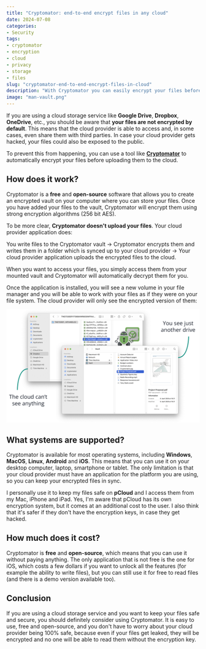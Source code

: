 ```yaml
---
title: "Cryptomator: end-to-end encrypt files in any cloud"
date: 2024-07-08
categories: 
- Security
tags: 
- cryptomator
- encryption
- cloud
- privacy
- storage
- files
slug: "cryptomator-end-to-end-encrypt-files-in-cloud"
description: "With Cryptomator you can easily encrypt your files before uploading them to the cloud. This way you can be sure that your data is safe and secure even if the cloud provider gets hacked."
image: "man-vault.png"
---
```


If you are using a cloud storage service like **Google Drive**, **Dropbox**, **OneDrive**, etc., you should be aware that **your files are not encrypted by default**. This means that the cloud provider is able to access and, in some cases, even share them with third parties. In case your cloud provider gets hacked, your files could also be exposed to the public.

To prevent this from happening, you can use a tool like [**Cryptomator**](https://cryptomator.org) to automatically encrypt your files before uploading them to the cloud.

## How does it work?

Cryptomator is a **free** and **open-source** software that allows you to create an encrypted vault on your computer where you can store your files. Once you have added your files to the vault, Cryptomator will encrypt them using strong encryption algorithms (256 bit AES).

To be more clear, **Cryptomator doesn't upload your files**. Your cloud provider application does:

You write files to the Cryptomator vault -> Cryptomator encrypts them and writes them in a folder which is synced up to your cloud provider -> Your cloud provider application uploads the encrypted files to the cloud.

When you want to access your files, you simply access them from your mounted vault and Cryptomator will automatically decrypt them for you.

Once the application is installed, you will see a new volume in your file manager and you will be able to work with your files as if they were on your file system. The cloud provider will only see the encrypted version of them:

![](split-screenshots.png)

## What systems are supported?

Cryptomator is available for most operating systems, including **Windows**, **MacOS**, **Linux**, **Android** and **iOS**. This means that you can use it on your desktop computer, laptop, smartphone or tablet. The only limitation is that your cloud provider must have an application for the platform you are using, so you can keep your encrypted files in sync.

I personally use it to keep my files safe on **pCloud** and I access them from my Mac, iPhone and iPad. Yes, I'm aware that pCloud has its own encryption system, but it comes at an additional cost to the user. I also think that it's safer if they don't have the encryption keys, in case they get hacked.

## How much does it cost?

Cryptomator is **free** and **open-source**, which means that you can use it without paying anything. The only application that is not free is the one for iOS, which costs a few dollars if you want to unlock all the features (for example the ability to write files), but you can still use it for free to read files (and there is a demo version available too).

## Conclusion

If you are using a cloud storage service and you want to keep your files safe and secure, you should definitely consider using Cryptomator. It is easy to use, free and open-source, and you don't have to worry about your cloud provider being 100% safe, because even if your files get leaked, they will be encrypted and no one will be able to read them without the encryption key.
